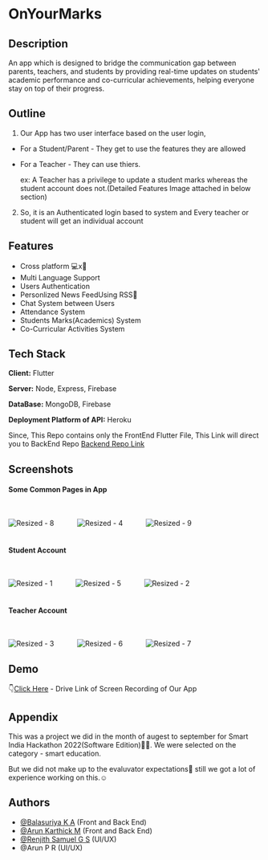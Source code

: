 
# OnYourMarks

## Description
An app which is designed to bridge the communication gap between parents, teachers, and students by providing real-time updates on students' academic performance and co-curricular achievements, helping everyone stay on top of their progress.

## Outline
1. Our App has two user interface based on the user login,
  * For a Student/Parent - They get to use the features they are allowed
  * For a Teacher - They can use thiers.

    ex: A Teacher has a privilege to update a student marks whereas the student account does not.(Detailed Features Image attached in below section)
2. So, it is an Authenticated login based to system and Every teacher or student will get an individual account



## Features

- Cross platform 💻x📱
- Multi Language Support
- Users Authentication 
- Personlized News FeedUsing RSS📰
- Chat System between Users
- Attendance System 
- Students Marks(Academics) System
- Co-Curricular Activities System


## Tech Stack

**Client:** Flutter

**Server:** Node, Express, Firebase

**DataBase:** MongoDB, Firebase

**Deployment Platform of API:** Heroku

Since, This Repo contains only the FrontEnd Flutter File, This Link will direct you to BackEnd Repo
[Backend Repo Link](https://github.com/Balasuriya29/onyourmarks)


## Screenshots

#### Some Common Pages in App
<br>

![Resized - 8](https://user-images.githubusercontent.com/100402643/203363066-86a0cf02-7be5-474f-9b46-beff98a5acc4.jpeg)&emsp;&emsp;&emsp;
![Resized - 4](https://user-images.githubusercontent.com/100402643/203363050-971d62c8-8546-4f09-9a67-db64e341c563.jpeg)&emsp;&emsp;&emsp;
![Resized - 9](https://user-images.githubusercontent.com/100402643/203363070-0f137a84-eb71-4000-95f2-9515d5a330f9.jpeg)
<br><br>

#### Student Account
<br>

![Resized - 1](https://user-images.githubusercontent.com/100402643/203361147-c1af5bcf-0f25-4d94-820b-663c95e921bd.jpeg)&emsp;&emsp;&emsp;
![Resized - 5](https://user-images.githubusercontent.com/100402643/203363058-7f29ec80-dd45-4655-80e3-2c4bbe557646.jpeg)&emsp;&emsp;&emsp;
![Resized - 2](https://user-images.githubusercontent.com/100402643/203363038-cdf29bbf-2ea4-4554-b4e7-a8269b7f8336.jpeg)
<br><br>

#### Teacher Account
<br>

![Resized - 3](https://user-images.githubusercontent.com/100402643/203363046-f66d8673-82a3-4b1d-b7fc-d767d9743e46.jpeg)&emsp;&emsp;&emsp;
![Resized - 6](https://user-images.githubusercontent.com/100402643/203363060-f350ead8-de2c-4911-8f38-23c1911ee484.jpeg)&emsp;&emsp;&emsp;
![Resized - 7](https://user-images.githubusercontent.com/100402643/203363063-e2460b03-b794-40c1-931e-c147c945a3b5.jpeg)





## Demo

👇[Click Here](https://drive.google.com/file/d/12fLWuCFddsyyenjT8tJfK7UzB5stKQnp/view?usp=drivesdk) - Drive Link of Screen Recording of Our App


## Appendix

This was a project we did in the month of augest to september for Smart India Hackathon 2022(Software Edition)👨‍💻. We were selected on the category - smart education.

But we did not make up to the evaluvator expectations🙂 still we got a lot of experience working on this.☺


## Authors

- [@Balasuriya K A](https://github.com/BALASURIYA29) (Front and Back End)
- [@Arun Karthick M](https://github.com/ARUNKARTHICK782) (Front and Back End)
- [@Renjith Samuel G S](https://github.com/renjithsamuel) (UI/UX)
- @Arun P R (UI/UX)

